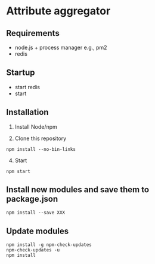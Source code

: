 # Attribute aggregator

## Requirements

- node.js + process manager e.g., pm2
- redis

## Startup

- start redis
- start


## Installation

1. Install Node/npm

2. Clone this repository
    
```
npm install --no-bin-links
```

4. Start
    
```
npm start
```



## Install new modules and save them to package.json

```
npm install --save XXX
```

## Update modules

```
npm install -g npm-check-updates
npm-check-updates -u
npm install 
```